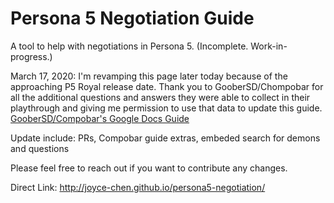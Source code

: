 # Persona 5 Negotiation Guide

A tool to help with negotiations in Persona 5. 
(Incomplete. Work-in-progress.)

March 17, 2020:
I'm revamping this page later today because of the approaching P5 Royal release date.
Thank you to GooberSD/Chompobar for all the additional questions and answers they were able to collect in their playthrough and giving me permission to use that data to update this guide. [GooberSD/Compobar's Google Docs Guide](https://docs.google.com/document/d/1Fq00lkODNAam7RZoczHU2kFyU3CZvyW59F0PwLnJoz8/)

Update include: PRs, Compobar guide extras, embeded search for demons and questions

Please feel free to reach out if you want to contribute any changes.


Direct Link: http://joyce-chen.github.io/persona5-negotiation/
